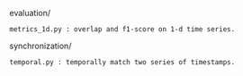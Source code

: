 evaluation/

	metrics_1d.py : overlap and f1-score on 1-d time series.

synchronization/

	temporal.py : temporally match two series of timestamps.

